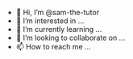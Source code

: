 - 👋 Hi, I’m @sam-the-tutor
- 👀 I’m interested in ...
- 🌱 I’m currently learning ...
- 💞️ I’m looking to collaborate on ...
- 📫 How to reach me ...

<!---
sam-the-tutor/sam-the-tutor is a ✨ special ✨ repository because its `README.md` (this file) appears on your GitHub profile.
You can click the Preview link to take a look at your changes.
--->
